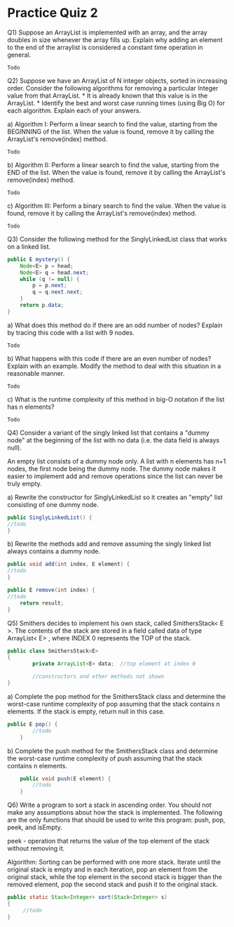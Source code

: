 # Practice Quiz 2

Q1) Suppose an ArrayList is implemented with an array, and the array doubles in size whenever the array fills up. Explain why adding an element to the end of the arraylist is considered a constant time operation in general.
```text
Todo
```

Q2) Suppose we have an ArrayList of N integer objects, sorted in increasing order. Consider the following algorithms for removing a particular Integer value from that ArrayList.
    * It is already known that this value is in the ArrayList.
    * Identify the best and worst case running times (using Big O) for each algorithm. Explain each of your answers.

  a) Algorithm I: Perform a linear search to find the value, starting from the BEGINNING of the list. When the value is found, remove it by calling the ArrayList's remove(index) method.
```text
Todo
```

  b) Algorithm II: Perform a linear search to find the value, starting from the END of the list. When the value is found, remove it by calling the ArrayList's remove(index) method.
```text
Todo
```

  c) Algorithm III: Perform a binary search to find the value. When the value is found, remove it by calling the ArrayList's remove(index) method.

```text
Todo
```
Q3) Consider the following method for the SinglyLinkedList class that works on a linked list.
```java
public E mystery() {
	Node<E> p = head;
	Node<E> q = head.next;
	while (q != null) {
		p = p.next;
		q = q.next.next;
	}
	return p.data;
}
```

a) What does this method do if there are an odd number of nodes? Explain by tracing this code with a list with 9 nodes.
```text
Todo
```
b) What happens with this code if there are an even number of nodes? Explain with an example. Modify the method to deal with this situation in a reasonable manner.
```text
Todo
```
c) What is the runtime complexity of this method in big-O notation if the list has n elements?
```text
Todo
```

Q4) Consider a variant of the singly linked list that contains a "dummy node" at the beginning of the list with no data (i.e. the data field is always null). 

An empty list consists of a dummy node only. A list with n elements has n+1 nodes, the first node being the dummy node. The dummy node makes it easier to implement add and remove operations since the list can never be truly empty.

a) Rewrite the constructor for SinglyLinkedList so it creates an "empty" list consisting of one dummy node.
```java
public SinglyLinkedList() { 
//todo
}
```
b) Rewrite the methods add and remove assuming the singly linked list always contains a dummy node.

```java
public void add(int index, E element) { 
//todo
} 
```

```java
public E remove(int index) { 
//todo
	return result; 
} 
```

Q5)  Smithers decides to implement his own stack, called SmithersStack< E >. The contents of the stack are stored in a field called data of type ArrayList< E> , where INDEX 0 represents the TOP of the stack. 
```java
public class SmithersStack<E>
{
        private ArrayList<E> data;  //top element at index 0

        //constructors and other methods not shown
}
```


a) Complete the pop method for the SmithersStack class and determine the worst-case runtime complexity of pop assuming that the stack contains n elements. If the stack is empty, return null in this case.
```java
public E pop() {
		//todo
	}
```
b) Complete the push method for the SmithersStack class and determine the worst-case runtime complexity of push assuming that the stack contains n elements.

```java
	public void push(E element) {
		//todo
	}
```


Q6) Write a program to sort a stack in ascending order. You should not make any assumptions about how the stack is implemented. The following are the only functions that should be used to write this program: push, pop, peek, and isEmpty.

peek - operation that returns the value of the top element of the stack without removing it. 

Algorithm:
Sorting can be performed with one more stack.
Iterate until the original stack is empty and in each iteration, pop an element from the original stack, while the top element in the second stack is bigger than the removed element, pop the second stack and push it to the original stack. 
```java
public static Stack<Integer> sort(Stack<Integer> s)
{
     //todo
}
```
